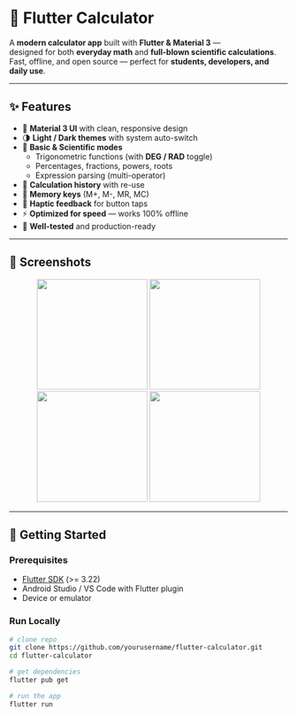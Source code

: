 # 📱 Flutter Calculator

A **modern calculator app** built with **Flutter & Material 3** —  
designed for both **everyday math** and **full-blown scientific calculations**.  
Fast, offline, and open source — perfect for **students, developers, and daily use**.

---

## ✨ Features

- 🎨 **Material 3 UI** with clean, responsive design
- 🌗 **Light / Dark themes** with system auto-switch
- 🧮 **Basic & Scientific modes**
  - Trigonometric functions (with **DEG / RAD** toggle)
  - Percentages, fractions, powers, roots
  - Expression parsing (multi-operator)
- 📜 **Calculation history** with re-use
- 💾 **Memory keys** (M+, M-, MR, MC)
- 📳 **Haptic feedback** for button taps
- ⚡ **Optimized for speed** — works 100% offline
- 🧪 **Well-tested** and production-ready

---

## 📸 Screenshots

<p align="center">
  <img src="https://github.com/user-attachments/assets/ff9460ca-9e81-408a-a582-532fc5e99a1d" width="200" />
  <img src="https://github.com/user-attachments/assets/1c770c65-56a8-476c-95ea-e0b342ade5b9" width="200" />
  <img src="https://github.com/user-attachments/assets/06f6248b-11d7-4155-8f96-170a335f76a6" width="200" />
  <img src="https://github.com/user-attachments/assets/bcfbb92f-2f7b-4f60-9819-98106df86f67" width="200" />
</p>

---

## 🚀 Getting Started

### Prerequisites

- [Flutter SDK](https://docs.flutter.dev/get-started/install) (>= 3.22)
- Android Studio / VS Code with Flutter plugin
- Device or emulator

### Run Locally

```bash
# clone repo
git clone https://github.com/yourusername/flutter-calculator.git
cd flutter-calculator

# get dependencies
flutter pub get

# run the app
flutter run
```
